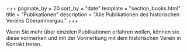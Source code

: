 +++
paginate_by = 20
sort_by = "date"
template = "section_books.html"
title = "Publikationen"
description = "Alle Publikationen des historischen Vereins Oberammergau."
+++

Wenn Sie mehr über einzelen Publikationen erfahren wollen, können sie diese vormerken und mit der Vormerkung mit dem historischen Verein in Kontakt treten.